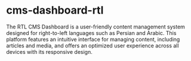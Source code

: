 # cms-dashboard-rtl
The RTL CMS Dashboard is a user-friendly content management system designed for right-to-left languages such as Persian and Arabic. This platform features an intuitive interface for managing content, including articles and media, and offers an optimized user experience across all devices with its responsive design.

